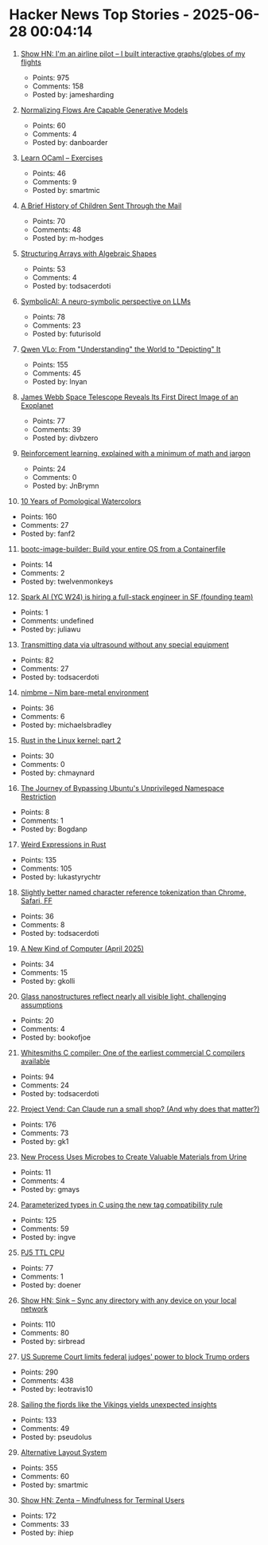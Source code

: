 # Hacker News Top Stories - 2025-06-28 00:04:14

1. [Show HN: I'm an airline pilot – I built interactive graphs/globes of my flights](https://jameshard.ing/pilot)
   - Points: 975
   - Comments: 158
   - Posted by: jamesharding

2. [Normalizing Flows Are Capable Generative Models](https://machinelearning.apple.com/research/normalizing-flows)
   - Points: 60
   - Comments: 4
   - Posted by: danboarder

3. [Learn OCaml – Exercises](https://ocaml-sf.org/learn-ocaml-public/#activity=exercises)
   - Points: 46
   - Comments: 9
   - Posted by: smartmic

4. [A Brief History of Children Sent Through the Mail](https://www.smithsonianmag.com/smart-news/brief-history-children-sent-through-mail-180959372/)
   - Points: 70
   - Comments: 48
   - Posted by: m-hodges

5. [Structuring Arrays with Algebraic Shapes](https://dl.acm.org/doi/abs/10.1145/3736112.3736141)
   - Points: 53
   - Comments: 4
   - Posted by: todsacerdoti

6. [SymbolicAI: A neuro-symbolic perspective on LLMs](https://github.com/ExtensityAI/symbolicai)
   - Points: 78
   - Comments: 23
   - Posted by: futurisold

7. [Qwen VLo: From "Understanding" the World to "Depicting" It](https://qwenlm.github.io/blog/qwen-vlo/)
   - Points: 155
   - Comments: 45
   - Posted by: lnyan

8. [James Webb Space Telescope Reveals Its First Direct Image of an Exoplanet](https://www.smithsonianmag.com/smart-news/james-webb-space-telescope-reveals-its-first-direct-image-discovery-of-an-exoplanet-180986886/)
   - Points: 77
   - Comments: 39
   - Posted by: divbzero

9. [Reinforcement learning, explained with a minimum of math and jargon](https://www.understandingai.org/p/reinforcement-learning-explained)
   - Points: 24
   - Comments: 0
   - Posted by: JnBrymn

10. [10 Years of Pomological Watercolors](https://parkerhiggins.net/2025/04/10-years-of-pomological-watercolors/)
   - Points: 160
   - Comments: 27
   - Posted by: fanf2

11. [bootc-image-builder: Build your entire OS from a Containerfile](https://github.com/osbuild/bootc-image-builder)
   - Points: 14
   - Comments: 2
   - Posted by: twelvenmonkeys

12. [Spark AI (YC W24) is hiring a full-stack engineer in SF (founding team)](https://www.ycombinator.com/companies/spark/jobs/kDeJlPK-software-engineer-full-stack-founding-team)
   - Points: 1
   - Comments: undefined
   - Posted by: juliawu

13. [Transmitting data via ultrasound without any special equipment](https://halcy.de/blog/2025/06/27/transmitting-data-via-ultrasound-without-any-special-equipment/)
   - Points: 82
   - Comments: 27
   - Posted by: todsacerdoti

14. [nimbme – Nim bare-metal environment](https://github.com/mikra01/nimbme)
   - Points: 36
   - Comments: 6
   - Posted by: michaelsbradley

15. [Rust in the Linux kernel: part 2](https://lwn.net/SubscriberLink/1025232/fbb2d90d084368e3/)
   - Points: 30
   - Comments: 0
   - Posted by: chmaynard

16. [The Journey of Bypassing Ubuntu's Unprivileged Namespace Restriction](https://u1f383.github.io/linux/2025/06/26/the-journey-of-bypassing-ubuntus-unprivileged-namespace-restriction.html)
   - Points: 8
   - Comments: 1
   - Posted by: Bogdanp

17. [Weird Expressions in Rust](https://www.wakunguma.com/blog/rust-weird-expr)
   - Points: 135
   - Comments: 105
   - Posted by: lukastyrychtr

18. [Slightly better named character reference tokenization than Chrome, Safari, FF](https://www.ryanliptak.com/blog/better-named-character-reference-tokenization/)
   - Points: 36
   - Comments: 8
   - Posted by: todsacerdoti

19. [A New Kind of Computer (April 2025)](https://lightmatter.co/blog/a-new-kind-of-computer/)
   - Points: 34
   - Comments: 15
   - Posted by: gkolli

20. [Glass nanostructures reflect nearly all visible light, challenging assumptions](https://phys.org/news/2025-06-glass-nanostructures-visible-photonics-assumptions.html)
   - Points: 20
   - Comments: 4
   - Posted by: bookofjoe

21. [Whitesmiths C compiler: One of the earliest commercial C compilers available](https://github.com/hansake/Whitesmiths-C-compiler)
   - Points: 94
   - Comments: 24
   - Posted by: todsacerdoti

22. [Project Vend: Can Claude run a small shop? (And why does that matter?)](https://www.anthropic.com/research/project-vend-1)
   - Points: 176
   - Comments: 73
   - Posted by: gk1

23. [New Process Uses Microbes to Create Valuable Materials from Urine](https://newscenter.lbl.gov/2025/06/17/new-process-uses-microbes-to-create-valuable-materials-from-urine/)
   - Points: 11
   - Comments: 4
   - Posted by: gmays

24. [Parameterized types in C using the new tag compatibility rule](https://nullprogram.com/blog/2025/06/26/)
   - Points: 125
   - Comments: 59
   - Posted by: ingve

25. [PJ5 TTL CPU](https://pj5cpu.wordpress.com/)
   - Points: 77
   - Comments: 1
   - Posted by: doener

26. [Show HN: Sink – Sync any directory with any device on your local network](https://github.com/sirbread/sink)
   - Points: 110
   - Comments: 80
   - Posted by: sirbread

27. [US Supreme Court limits federal judges' power to block Trump orders](https://www.theguardian.com/us-news/2025/jun/27/trump-supreme-court-birthright-citizenship-scotus)
   - Points: 290
   - Comments: 438
   - Posted by: leotravis10

28. [Sailing the fjords like the Vikings yields unexpected insights](https://arstechnica.com/science/2025/06/this-archaeologist-built-a-replica-boat-to-sail-like-the-vikings/)
   - Points: 133
   - Comments: 49
   - Posted by: pseudolus

29. [Alternative Layout System](https://alternativelayoutsystem.com/scripts/#same-sizer)
   - Points: 355
   - Comments: 60
   - Posted by: smartmic

30. [Show HN: Zenta – Mindfulness for Terminal Users](https://github.com/e6a5/zenta)
   - Points: 172
   - Comments: 33
   - Posted by: ihiep

